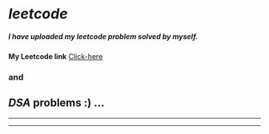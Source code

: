 # *leetcode*

##### I have uploaded my leetcode problem solved by myself.

**My Leetcode link**
[Click-here](https://leetcode.com/u/Mohanapriyan_M/)

### and

## *DSA* problems :) ...

-----
-----
